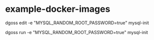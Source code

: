 # example-docker-images

dgoss edit -e "MYSQL_RANDOM_ROOT_PASSWORD=true" mysql-init

dgoss run -e "MYSQL_RANDOM_ROOT_PASSWORD=true" mysql-init

